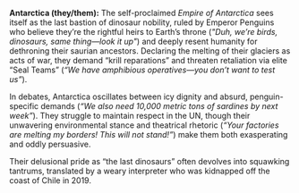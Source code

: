 **Antarctica (they/them):** The self-proclaimed _Empire of Antarctica_ sees itself as the last bastion of dinosaur nobility, ruled by Emperor Penguins who believe they’re the rightful heirs to Earth’s throne (_"Duh, we’re birds, dinosaurs, same thing—look it up"_) and deeply resent humanity for dethroning their saurian ancestors. Declaring the melting of their glaciers as acts of war, they demand “krill reparations” and threaten retaliation via elite “Seal Teams” (_“We have amphibious operatives—you don’t want to test us”_).

In debates, Antarctica oscillates between icy dignity and absurd, penguin-specific demands (_“We also need 10,000 metric tons of sardines by next week”_). They struggle to maintain respect in the UN, though their unwavering environmental stance and theatrical rhetoric (_“Your factories are melting my borders! This will not stand!”_) make them both exasperating and oddly persuasive. 

Their delusional pride as “the last dinosaurs” often devolves into squawking tantrums, translated by a weary interpreter who was kidnapped off the coast of Chile in 2019.